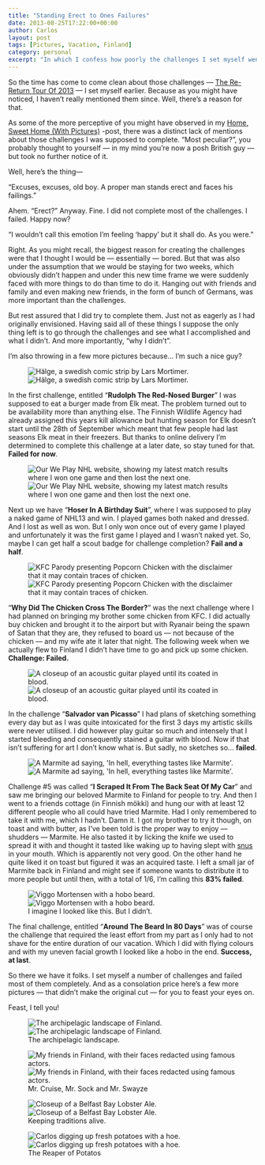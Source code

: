 ```yaml
---
title: "Standing Erect to Ones Failures"
date: 2013-08-25T17:22:00+00:00
author: Carlos
layout: post
tags: [Pictures, Vacation, Finland]
category: personal
excerpt: "In which I confess how poorly the challenges I set myself went."
---
```

So the time has come to come clean about those challenges — [The Re-Return Tour Of 2013](/blog/the-re-return-tour-of-2013) — I set myself earlier. Because as you might have noticed, I haven’t really mentioned them since. Well, there’s a reason for that.

As some of the more perceptive of you might have observed in my [Home, Sweet Home (With Pictures)](/blog/home-sweet-home-with-pictures) -post, there was a distinct lack of mentions about those challenges I was supposed to complete. “Most peculiar?”, you probably thought to yourself — in my mind you’re now a posh British guy — but took no further notice of it.

Well, here’s the thing—

“Excuses, excuses, old boy. A proper man stands erect and faces his failings.”

Ahem. “Erect?” Anyway. Fine. I did not complete most of the challenges. I failed. Happy now?

“I wouldn’t call this emotion I’m feeling ‘happy’ but it shall do. As you were.”

Right. As you might recall, the biggest reason for creating the challenges were that I thought I would be — essentially — bored. But that was also under the assumption that we would be staying for two weeks, which obviously didn’t happen and under this new time frame we were suddenly faced with more things to do than time to do it. Hanging out with friends and family and even making new friends, in the form of bunch of Germans, was more important than the challenges.

But rest assured that I did try to complete them. Just not as eagerly as I had originally envisioned. Having said all of these things I suppose the only thing left is to go through the challenges and see what I accomplished and what I didn’t. And more importantly, “why I didn’t”.

I’m also throwing in a few more pictures because… I’m such a nice guy?

<figure>
    <img class="js-lazy-load" data-original="/assets/posts/2013/08/hC3A4lge-in-english-by-carlos-eriksson.jpg" alt="Hälge, a swedish comic strip by Lars Mortimer.">
  <noscript>
    <img src="/assets/posts/2013/08/hC3A4lge-in-english-by-carlos-eriksson.jpg" alt="Hälge, a swedish comic strip by Lars Mortimer.">
  </noscript>
</figure>

In the first challenge, entitled “**Rudolph The Red-Nosed Burger**” I was supposed to eat a burger made from Elk meat. The problem turned out to be availability more than anything else. The Finnish Wildlife Agency had already assigned this years kill allowance but hunting season for Elk doesn’t start until the 28th of September which meant that few people had last seasons Elk meat in their freezers. But thanks to online delivery I’m determined to complete this challenge at a later date, so stay tuned for that. **Failed for now**.

<figure>
    <img class="js-lazy-load" data-original="/assets/posts/2013/08/nhl13-statistics.jpg" alt="Our We Play NHL website, showing my latest match results where I won one game and then lost the next one.">
  <noscript>
    <img src="/assets/posts/2013/08/nhl13-statistics.jpg" alt="Our We Play NHL website, showing my latest match results where I won one game and then lost the next one.">
  </noscript>
</figure>

Next up we have “**Hoser In A Birthday Suit**”, where I was supposed to play a naked game of NHL13 and win. I played games both naked and dressed. And I lost as well as won. But I only won once out of every game I played and unfortunately it was the first game I played and I wasn’t naked yet. So, maybe I can get half a scout badge for challenge completion? **Fail and a half**.

<figure>
    <img class="js-lazy-load" data-original="/assets/posts/2013/08/kfc-introducing-popcorn-chicken-parody.jpg" alt="KFC Parody presenting Popcorn Chicken with the disclaimer that it may contain traces of chicken.">
  <noscript>
    <img src="/assets/posts/2013/08/kfc-introducing-popcorn-chicken-parody.jpg" alt="KFC Parody presenting Popcorn Chicken with the disclaimer that it may contain traces of chicken.">
  </noscript>
</figure>

“**Why Did The Chicken Cross The Border?**” was the next challenge where I had planned on bringing my brother some chicken from KFC. I did actually buy chicken and brought it to the airport but with Ryanair being the spawn of Satan that they are, they refused to board us — not because of the chicken — and my wife ate it later that night. The following week when we actually flew to Finland I didn’t have time to go and pick up some chicken. **Challenge: Failed.**

<figure>
    <img class="js-lazy-load" data-original="/assets/posts/2013/08/artistic-suffering.jpg" alt="A closeup of an acoustic guitar played until its coated in blood.">
  <noscript>
    <img src="/assets/posts/2013/08/artistic-suffering.jpg" alt="A closeup of an acoustic guitar played until its coated in blood.">
  </noscript>
</figure>

In the challenge “**Salvador van Picasso**” I had plans of sketching something every day but as I was quite intoxicated for the first 3 days my artistic skills were never utilised. I did however play guitar so much and intensely that I started bleeding and consequently stained a guitar with blood. Now if that isn’t suffering for art I don’t know what is. But sadly, no sketches so… **failed**.

<figure>
    <img class="js-lazy-load" data-original="/assets/posts/2013/08/in-hell-everything-tastes-like-marmite.jpg" alt="A Marmite ad saying, 'In hell, everything tastes like Marmite'.">
  <noscript>
    <img src="/assets/posts/2013/08/in-hell-everything-tastes-like-marmite.jpg" alt="A Marmite ad saying, 'In hell, everything tastes like Marmite'.">
  </noscript>
</figure>

Challenge #5 was called “**I Scraped It From The Back Seat Of My Car**” and saw me bringing our beloved Marmite to Finland for people to try. And then I went to a friends cottage (in Finnish mökki) and hung our with at least 12 different people who all could have tried Marmite. Had I only remembered to take it with me, which I hadn’t. Damn it. I got my brother to try it though, on toast and with butter, as I’ve been told is the proper way to enjoy — shudders — Marmite. He also tasted it by licking the knife we used to spread it with and thought it tasted like waking up to having slept with <a href="http://en.wikipedia.org/wiki/Snus" >snus</a> in your mouth. Which is apparently not very good. On the other hand he quite liked it on toast but figured it was an acquired taste. I left a small jar of Marmite back in Finland and might see if someone wants to distribute it to more people but until then, with a total of 1/6, I’m calling this **83% failed**.

<figure>
    <img class="js-lazy-load" data-original="/assets/posts/2013/08/introducing-the-viggo-mortenbeard.jpg" alt="Viggo Mortensen with a hobo beard.">
  <noscript>
    <img src="/assets/posts/2013/08/introducing-the-viggo-mortenbeard.jpg" alt="Viggo Mortensen with a hobo beard.">
  </noscript>
  <figcaption>I imagine I looked like this. But I didn’t.</figcaption>
</figure>

The final challenge, entitled “**Around The Beard In 80 Days**” was of course the challenge that required the least effort from my part as I only had to not shave for the entire duration of our vacation. Which I did with flying colours and with my uneven facial growth I looked like a hobo in the end. **Success, at last**.

So there we have it folks. I set myself a number of challenges and failed most of them completely. And as a consolation price here’s a few more pictures — that didn’t make the original cut — for you to feast your eyes on.

Feast, I tell you!

<figure>
    <img class="js-lazy-load" data-original="/assets/posts/2013/08/bonus-img-1.jpg" alt="The archipelagic landscape of Finland.">
  <noscript>
    <img src="/assets/posts/2013/08/bonus-img-1.jpg" alt="The archipelagic landscape of Finland.">
  </noscript>
  <figcaption>The archipelagic landscape.</figcaption>
</figure>

<figure>
    <img class="js-lazy-load" data-original="/assets/posts/2013/08/bonus-img-2.jpg" alt="My friends in Finland, with their faces redacted using famous actors.">
  <noscript>
    <img src="/assets/posts/2013/08/bonus-img-2.jpg" alt="My friends in Finland, with their faces redacted using famous actors.">
  </noscript>
  <figcaption>Mr. Cruise, Mr. Sock and Mr. Swayze</figcaption>
</figure>

<figure>
    <img class="js-lazy-load" data-original="/assets/posts/2013/08/bonus-img-3.jpg" alt="Closeup of a Belfast Bay Lobster Ale.">
  <noscript>
    <img src="/assets/posts/2013/08/bonus-img-3.jpg" alt="Closeup of a Belfast Bay Lobster Ale.">
  </noscript>
  <figcaption>Keeping traditions alive.</figcaption>
</figure>

<figure>
    <img class="js-lazy-load" data-original="/assets/posts/2013/08/bonus-img-4.jpg" alt="Carlos digging up fresh potatoes with a hoe.">
  <noscript>
    <img src="/assets/posts/2013/08/bonus-img-4.jpg" alt="Carlos digging up fresh potatoes with a hoe.">
  </noscript>
  <figcaption>The Reaper of Potatos</figcaption>
</figure>